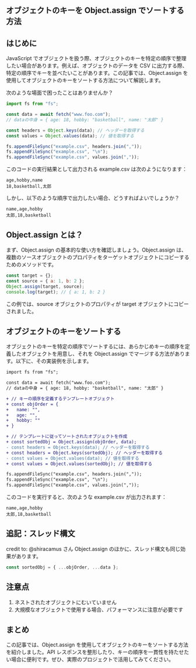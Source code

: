 ## オブジェクトのキーを Object.assign でソートする方法

## はじめに

JavaScript でオブジェクトを扱う際、オブジェクトのキーを特定の順序で整理したい場合があります。例えば、オブジェクトのデータを CSV に出力する際、特定の順序でキーを並べたいことがあります。この記事では、Object.assign を使用してオブジェクトのキーをソートする方法について解説します。

次のような場面で困ったことはありませんか？

```typescript:example.ts
import fs from "fs";

const data = await fetch("www.foo.com");
// dataの中身 = { age: 18, hobby: "basketball", name: "太郎" }

const headers = Object.keys(data); // ヘッダーを取得する
const values = Object.values(data); // 値を取得する

fs.appendFileSync("example.csv", headers.join(","));
fs.appendFileSync("example.csv", "\n");
fs.appendFileSync("example.csv", values.join(","));
```

このコードの実行結果として出力される example.csv は次のようになります：

```example.csv
age,hobby,name
18,basketball,太郎
```

しかし、以下のような順序で出力したい場合、どうすればよいでしょうか？

```example.csv
name,age,hobby
太郎,18,basketball
```

## Object.assign とは？

まず、Object.assign の基本的な使い方を確認しましょう。Object.assign は、複数のソースオブジェクトのプロパティをターゲットオブジェクトにコピーするためのメソッドです。

```javascript
const target = {};
const source = { a: 1, b: 2 };
Object.assign(target, source);
console.log(target); // { a: 1, b: 2 }
```

この例では、source オブジェクトのプロパティが target オブジェクトにコピーされました。

## オブジェクトのキーをソートする

オブジェクトのキーを特定の順序でソートするには、あらかじめキーの順序を定義したオブジェクトを用意し、それを Object.assign でマージする方法があります。以下に、その実装例を示します。

```diff typescript:example.ts
import fs from "fs";

const data = await fetch("www.foo.com");
// dataの中身 = { age: 18, hobby: "basketball", name: "太郎" }

+ // キーの順序を定義するテンプレートオブジェクト
+ const objOrder = {
+   name: "",
+   age: "",
+   hobby: ""
+ }

+ // テンプレートに従ってソートされたオブジェクトを作成
+ const sortedObj = Object.assign(objOrder, data);
- const headers = Object.keys(data); // ヘッダーを取得する
+ const headers = Object.keys(sortedObj); // ヘッダーを取得する
- const values = Object.values(data); // 値を取得する
+ const values = Object.values(sortedObj); // 値を取得する

fs.appendFileSync("example.csv", headers.join(","));
fs.appendFileSync("example.csv", "\n");
fs.appendFileSync("example.csv", values.join(","));
```

このコードを実行すると、次のような example.csv が出力されます：

```example.csv
name,age,hobby
太郎,18,basketball
```

## 追記：スレッド構文

credit to: @shiracamus さん
Object.assign のほかに、スレッド構文も同じ効果があります。

```typescript
const sortedObj = { ...objOrder, ...data };
```

## 注意点

1. ネストされたオブジェクトにむいていません
1. 大規模なオブジェクトで使用する場合、パフォーマンスに注意が必要です

## まとめ

この記事では、Object.assign を使用してオブジェクトのキーをソートする方法を紹介しました。API レスポンスを整形したり、キーの順序を一貫性を持たせたい場合に便利です。ぜひ、実際のプロジェクトで活用してみてください。

